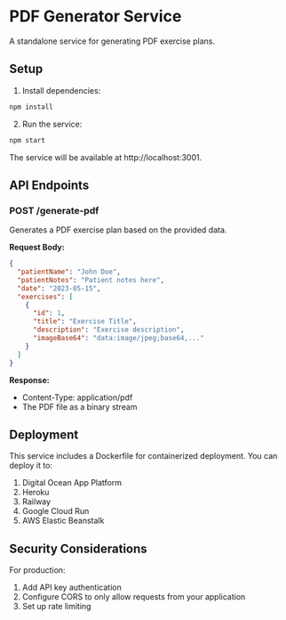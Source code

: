 # PDF Generator Service

A standalone service for generating PDF exercise plans.

## Setup


1. Install dependencies:

```bash
npm install
```


2. Run the service:

```bash
npm start
```

The service will be available at http://localhost:3001.

## API Endpoints

### POST /generate-pdf

Generates a PDF exercise plan based on the provided data.

**Request Body:**

```json
{
  "patientName": "John Doe",
  "patientNotes": "Patient notes here",
  "date": "2023-05-15",
  "exercises": [
    {
      "id": 1,
      "title": "Exercise Title",
      "description": "Exercise description",
      "imageBase64": "data:image/jpeg;base64,..."
    }
  ]
}
```

**Response:**

* Content-Type: application/pdf
* The PDF file as a binary stream

## Deployment

This service includes a Dockerfile for containerized deployment. You can deploy it to:


1. Digital Ocean App Platform
2. Heroku
3. Railway
4. Google Cloud Run
5. AWS Elastic Beanstalk

## Security Considerations

For production:


1. Add API key authentication
2. Configure CORS to only allow requests from your application
3. Set up rate limiting


